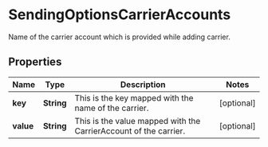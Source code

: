 

# SendingOptionsCarrierAccounts

Name of the carrier account which is provided while adding carrier.

## Properties

| Name | Type | Description | Notes |
|------------ | ------------- | ------------- | -------------|
|**key** | **String** | This is the key mapped with the name of the carrier. |  [optional] |
|**value** | **String** | This is the value mapped with the CarrierAccount of the carrier. |  [optional] |



